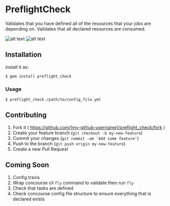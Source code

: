 # PreflightCheck

Validates that you have defined all of the resources that your jobs are depending on.
Validates that all declared resources are consumed.
 
 ![alt text](https://github.com/postazure/preflight_check/blob/master/support/success_use_screenshot.png "Success Use")
 ![alt text](https://github.com/postazure/preflight_check/blob/master/support/failure_use_screenshot.png "Failure Use")

## Installation

install it as:

    $ gem install preflight_check

### Usage

    $ preflight_check /path/to/config_file.yml   
 
## Contributing

1. Fork it ( https://github.com/[my-github-username]/preflight_check/fork )
2. Create your feature branch (`git checkout -b my-new-feature`)
3. Commit your changes (`git commit -am 'Add some feature'`)
4. Push to the branch (`git push origin my-new-feature`)
5. Create a new Pull Request

 
## Coming Soon
 1. Config travis
 1. Wrap concourse cli `fly` command to validate then run `fly`
 1. Check that tasks are defined
 1. Check concourse config file structure to ensure everything that is declared exists